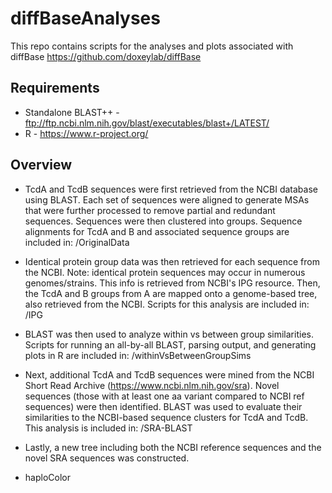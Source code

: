 # diffBaseAnalyses

This repo contains scripts for the analyses and plots associated with diffBase https://github.com/doxeylab/diffBase

## Requirements

* Standalone BLAST++ - ftp://ftp.ncbi.nlm.nih.gov/blast/executables/blast+/LATEST/
* R - https://www.r-project.org/

## Overview

* TcdA and TcdB sequences were first retrieved from the NCBI database using BLAST. Each set of sequences were aligned to generate MSAs that were further processed to remove partial and redundant sequences. Sequences were then clustered into groups. Sequence alignments for TcdA and B and associated sequence groups are included in: /OriginalData

* Identical protein group data was then retrieved for each sequence from the NCBI. Note: identical protein sequences may occur in numerous genomes/strains. This info is retrieved from NCBI's IPG resource. Then, the TcdA and B groups from A are mapped onto a genome-based tree, also retrieved from the NCBI. Scripts for this analysis are included in: /IPG

* BLAST was then used to analyze within vs between group similarities. Scripts for running an all-by-all BLAST, parsing output, and generating plots in R are included in: /withinVsBetweenGroupSims

* Next, additional TcdA and TcdB sequences were mined from the NCBI Short Read Archive (https://www.ncbi.nlm.nih.gov/sra). Novel sequences (those with at least one aa variant compared to NCBI ref sequences) were then identified. BLAST was used to evaluate their similarities to the NCBI-based sequence clusters for TcdA and TcdB. This analysis is included in: /SRA-BLAST

* Lastly, a new tree including both the NCBI reference sequences and the novel SRA sequences was constructed.

* haploColor
